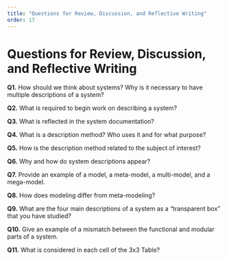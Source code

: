 ```yaml
---
title: "Questions for Review, Discussion, and Reflective Writing"
order: 17
---
```


# Questions for Review, Discussion, and Reflective Writing

**Q1.** How should we think about systems? Why is it necessary to have multiple descriptions of a system?

**Q2.** What is required to begin work on describing a system?

**Q3.** What is reflected in the system documentation?

**Q4.** What is a description method? Who uses it and for what purpose?

**Q5.** How is the description method related to the subject of interest?

**Q6.** Why and how do system descriptions appear?

**Q7.** Provide an example of a model, a meta-model, a multi-model, and a mega-model.

**Q8.** How does modeling differ from meta-modeling?

**Q9.** What are the four main descriptions of a system as a “transparent box” that you have studied?

**Q10.** Give an example of a mismatch between the functional and modular parts of a system.

**Q11.** What is considered in each cell of the 3x3 Table?